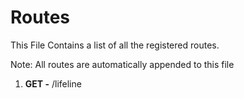 # Routes

This File Contains a list of all the registered routes.

Note: All routes are automatically appended to this file

1.  **GET -** /lifeline
